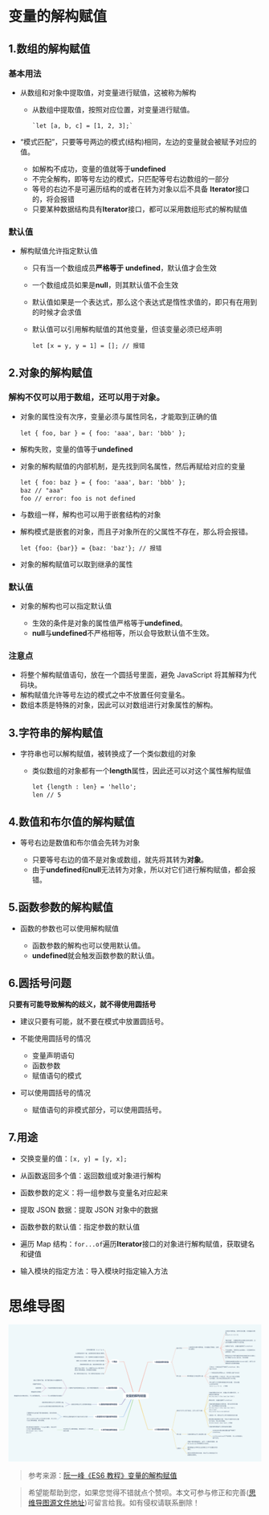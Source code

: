 # 变量的解构赋值

## 1.数组的解构赋值

### 基本用法

- 从数组和对象中提取值，对变量进行赋值，这被称为解构

  - 从数组中提取值，按照对应位置，对变量进行赋值。

        `let [a, b, c] = [1, 2, 3];`

- “模式匹配”，只要等号两边的模式(结构)相同，左边的变量就会被赋予对应的值。

  - 如解构不成功，变量的值就等于**undefined**
  - 不完全解构，即等号左边的模式，只匹配等号右边数组的一部分
  - 等号的右边不是可遍历结构的或者在转为对象以后不具备 **Iterator**接口的，将会报错
  - 只要某种数据结构具有**Iterator**接口，都可以采用数组形式的解构赋值

### 默认值

- 解构赋值允许指定默认值

  - 只有当一个数组成员**严格等于 undefined**，默认值才会生效
  - 一个数组成员如果是**null**，则其默认值不会生效
  - 默认值如果是一个表达式，那么这个表达式是惰性求值的，即只有在用到的时候才会求值
  - 默认值可以引用解构赋值的其他变量，但该变量必须已经声明

    `let [x = y, y = 1] = []; // 报错`

## 2.对象的解构赋值

### 解构不仅可以用于数组，还可以用于对象。

- 对象的属性没有次序，变量必须与属性同名，才能取到正确的值

  `let { foo, bar } = { foo: 'aaa', bar: 'bbb' };`

- 解构失败，变量的值等于**undefined**
- 对象的解构赋值的内部机制，是先找到同名属性，然后再赋给对应的变量
  ```
  let { foo: baz } = { foo: 'aaa', bar: 'bbb' };
  baz // "aaa"
  foo // error: foo is not defined
  ```
- 与数组一样，解构也可以用于嵌套结构的对象
- 解构模式是嵌套的对象，而且子对象所在的父属性不存在，那么将会报错。

  `let {foo: {bar}} = {baz: 'baz'}; // 报错`

- 对象的解构赋值可以取到继承的属性

### 默认值

- 对象的解构也可以指定默认值

  - 生效的条件是对象的属性值严格等于**undefined**。
  - **null**与**undefined**不严格相等，所以会导致默认值不生效。

### 注意点

- 将整个解构赋值语句，放在一个圆括号里面，避免 JavaScript 将其解释为代码块。
- 解构赋值允许等号左边的模式之中不放置任何变量名。
- 数组本质是特殊的对象，因此可以对数组进行对象属性的解构。

## 3.字符串的解构赋值

- 字符串也可以解构赋值，被转换成了一个类似数组的对象

  - 类似数组的对象都有一个**length**属性，因此还可以对这个属性解构赋值
    ```
    let {length : len} = 'hello';
    len // 5
    ```

## 4.数值和布尔值的解构赋值

- 等号右边是数值和布尔值会先转为对象

  - 只要等号右边的值不是对象或数组，就先将其转为**对象**。
  - 由于**undefined**和**null**无法转为对象，所以对它们进行解构赋值，都会报错。

## 5.函数参数的解构赋值

- 函数的参数也可以使用解构赋值

  - 函数参数的解构也可以使用默认值。
  - **undefined**就会触发函数参数的默认值。

## 6.圆括号问题

**只要有可能导致解构的歧义，就不得使用圆括号**

- 建议只要有可能，就不要在模式中放置圆括号。

- 不能使用圆括号的情况

  - 变量声明语句
  - 函数参数
  - 赋值语句的模式

- 可以使用圆括号的情况

  - 赋值语句的非模式部分，可以使用圆括号。

## 7.用途

- 交换变量的值：`[x, y] = [y, x];`

- 从函数返回多个值：返回数组或对象进行解构

- 函数参数的定义：将一组参数与变量名对应起来

- 提取 JSON 数据：提取 JSON 对象中的数据

- 函数参数的默认值：指定参数的默认值

- 遍历 Map 结构：`for...of`遍历**Iterator**接口的对象进行解构赋值，获取键名和键值

- 输入模块的指定方法：导入模块时指定输入方法

# 思维导图

![](https://github.com/IsolateActors/ES6-Summary/blob/main/image/%E5%8F%98%E9%87%8F%E7%9A%84%E8%A7%A3%E6%9E%84%E8%B5%8B%E5%80%BC.png)

> 参考来源：[阮一峰《ES6 教程》变量的解构赋值](https://wangdoc.com/es6/destructuring.html)

> 希望能帮助到您，如果您觉得不错就点个赞呗。本文可参与修正和完善([思维导图源文件地址](https://github.com/IsolateActors/ES6-Summary/tree/main/%E6%80%9D%E7%BB%B4%E5%AF%BC%E5%9B%BE))可留言给我。如有侵权请联系删除！
